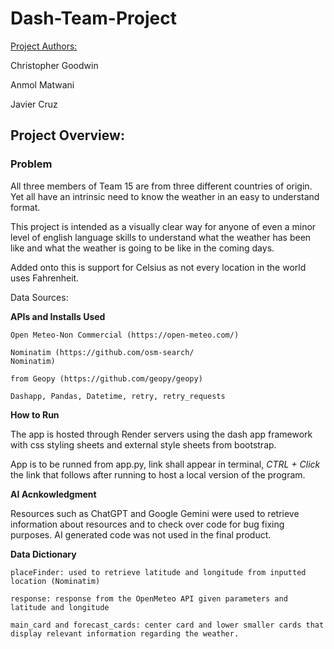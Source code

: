 # Dash-Team-Project

<u>Project Authors:</u>

Christopher Goodwin

Anmol Matwani

Javier Cruz


<h2>Project Overview:</h2>
<h3> Problem </h3>
<p>All three members of Team 15 are from three different countries of origin. Yet all have an intrinsic need to know the weather in an easy to understand format.</p>

This project is intended as a visually clear way for anyone of even a minor level of english language skills to understand what the weather has been like and what the weather is going to be like in the coming days.

Added onto this is support for Celsius as not every location in the world uses Fahrenheit.

Data Sources:

<b>APIs and Installs Used</b>
    
    Open Meteo-Non Commercial (https://open-meteo.com/)

    Nominatim (https://github.com/osm-search/
    Nominatim)
    
    from Geopy (https://github.com/geopy/geopy)

    Dashapp, Pandas, Datetime, retry, retry_requests

<b>How to Run</b>

The app is hosted through Render servers using the dash app framework with css styling sheets and external style sheets from bootstrap.

App is to be runned from app.py, link shall appear in terminal, <i> CTRL + Click </i> the link that follows after running to host a local version of the program.

<b> AI Acnkowledgment</b>
<p>Resources such as ChatGPT and Google Gemini were used to retrieve information about resources and to check over code for bug fixing purposes. AI generated code was not used in the final product.</p>

<b>Data Dictionary</b>

    placeFinder: used to retrieve latitude and longitude from inputted location (Nominatim)

    response: response from the OpenMeteo API given parameters and latitude and longitude

    main_card and forecast_cards: center card and lower smaller cards that display relevant information regarding the weather.


